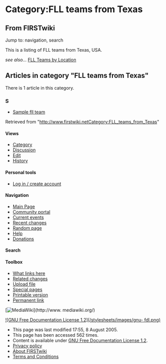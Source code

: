 # Category:FLL teams from Texas

## From FIRSTwiki

Jump to: navigation, search

This is a listing of FLL teams from Texas, USA.

_see also..._ [FLL Teams by Location](FLL_Teams_by_Location "FLL
Teams by Location")

## Articles in category "FLL teams from Texas"

There is 1 article in this category.

### S

- [Sample fll team](Sample_fll_team "Sample fll team")

Retrieved from "<http://www.firstwiki.netCategory:FLL_teams_from_Texas>"

#### Views

- [Category](Category:FLL_teams_from_Texas)
- [Discussion](/index.php?title=Category_talk:FLL_teams_from_Texas&action=edit)
- [Edit](/index.php?title=Category:FLL_teams_from_Texas&action=edit)
- [History](/index.php?title=Category:FLL_teams_from_Texas&action=history)

#### Personal tools

- [Log in / create account](/index.php?title=Special:Userlogin&returnto=Category:FLL_teams_from_Texas)

[](Main_Page "Main Page")

#### Navigation

- [Main Page](Main_Page)
- [Community portal](FIRSTwiki:Community_portal)
- [Current events](Current_events)
- [Recent changes](Special:Recentchanges)
- [Random page](Special:Random)
- [Help](Help:Contents)
- [Donations](FIRSTwiki:Site_support)

#### Search

#### Toolbox

- [What links here](Special:Whatlinkshere/Category:FLL_teams_from_Texas)
- [Related changes](Special:Recentchangeslinked/Category:FLL_teams_from_Texas)
- [Upload file](Special:Upload)
- [Special pages](Special:Specialpages)
- [Printable version](/index.php?title=Category:FLL_teams_from_Texas&printable=yes)
- [Permanent link](/index.php?title=Category:FLL_teams_from_Texas&oldid=40572)

[![MediaWiki](/skins/common/images/poweredby_mediawiki_88x31.png)](http://www.
mediawiki.org/)

[![GNU Free Documentation License 1.2](/stylesheets/images/gnu-
fdl.png)](http://www.gnu.org/copyleft/fdl.html)

- This page was last modified 17:55, 8 August 2005.
- This page has been accessed 562 times.
- Content is available under [GNU Free Documentation License 1.2](http://www.gnu.org/copyleft/fdl.html "http://www.gnu.org/copyleft/fdl.html").
- [Privacy policy](FIRSTwiki:Privacy_policy "FIRSTwiki:Privacy policy")
- [About FIRSTwiki](FIRSTwiki:About "FIRSTwiki:About")
- [Terms and Conditions](FIRSTwiki:Terms_and_conditions "FIRSTwiki:Terms and conditions")
